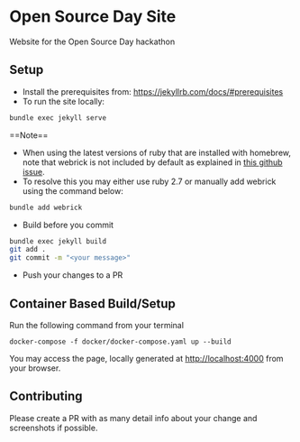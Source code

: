 # Open Source Day Site

Website for the Open Source Day hackathon

## Setup

- Install the prerequisites from:  https://jekyllrb.com/docs/#prerequisites
- To run the site locally:

```bash
bundle exec jekyll serve
```

==Note==

- When using the latest versions of ruby that are installed with homebrew, note that webrick is not included by default as explained in [this github issue](https://github.com/github/pages-gem/issues/752).
- To resolve this you may either use ruby 2.7 or manually add webrick using the command below:

```bash
bundle add webrick
```

- Build before you commit

```bash
bundle exec jekyll build
git add .
git commit -m "<your message>"
```

- Push your changes to a PR

## Container Based Build/Setup

Run the following command from your terminal

```shell
docker-compose -f docker/docker-compose.yaml up --build
```

You may access the page, locally generated at
[http://localhost:4000](http://localhost:4000) from your browser.

## Contributing

Please create a PR with as many detail info about your change and screenshots if possible.